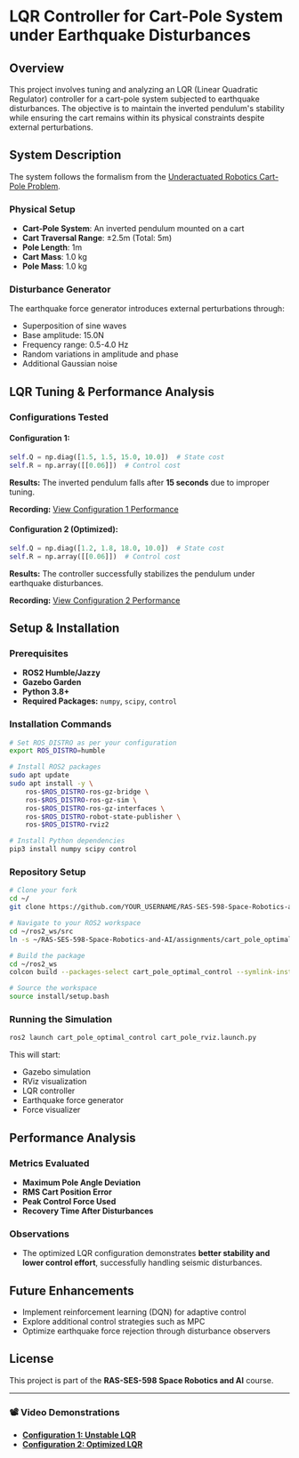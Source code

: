 # LQR Controller for Cart-Pole System under Earthquake Disturbances

## Overview
This project involves tuning and analyzing an LQR (Linear Quadratic Regulator) controller for a cart-pole system subjected to earthquake disturbances. The objective is to maintain the inverted pendulum's stability while ensuring the cart remains within its physical constraints despite external perturbations.

## System Description
The system follows the formalism from the [Underactuated Robotics Cart-Pole Problem](https://underactuated.mit.edu/acrobot.html#cart_pole).

### Physical Setup
- **Cart-Pole System**: An inverted pendulum mounted on a cart
- **Cart Traversal Range**: ±2.5m (Total: 5m)
- **Pole Length**: 1m
- **Cart Mass**: 1.0 kg
- **Pole Mass**: 1.0 kg

### Disturbance Generator
The earthquake force generator introduces external perturbations through:
- Superposition of sine waves
- Base amplitude: 15.0N
- Frequency range: 0.5-4.0 Hz
- Random variations in amplitude and phase
- Additional Gaussian noise

## LQR Tuning & Performance Analysis
### Configurations Tested
#### **Configuration 1:**
```python
self.Q = np.diag([1.5, 1.5, 15.0, 10.0])  # State cost
self.R = np.array([[0.06]])  # Control cost
```
**Results:** The inverted pendulum falls after **15 seconds** due to improper tuning.

**Recording:** [View Configuration 1 Performance](https://drive.google.com/file/d/1YMvMBIdH_RcTp0kUGODjafDFGbD7H5oO/view?usp=sharing)

#### **Configuration 2 (Optimized):**
```python
self.Q = np.diag([1.2, 1.8, 18.0, 10.0])  # State cost
self.R = np.array([[0.06]])  # Control cost
```
**Results:** The controller successfully stabilizes the pendulum under earthquake disturbances.

**Recording:** [View Configuration 2 Performance](https://drive.google.com/file/d/15NyVFHziA2uMw2cDF45lpKd961qBSA6_/view?usp=sharing)

## Setup & Installation
### Prerequisites
- **ROS2 Humble/Jazzy**
- **Gazebo Garden**
- **Python 3.8+**
- **Required Packages:** `numpy`, `scipy`, `control`

### Installation Commands
```bash
# Set ROS_DISTRO as per your configuration
export ROS_DISTRO=humble

# Install ROS2 packages
sudo apt update
sudo apt install -y \
    ros-$ROS_DISTRO-ros-gz-bridge \
    ros-$ROS_DISTRO-ros-gz-sim \
    ros-$ROS_DISTRO-ros-gz-interfaces \
    ros-$ROS_DISTRO-robot-state-publisher \
    ros-$ROS_DISTRO-rviz2

# Install Python dependencies
pip3 install numpy scipy control
```

### Repository Setup
```bash
# Clone your fork
cd ~/
git clone https://github.com/YOUR_USERNAME/RAS-SES-598-Space-Robotics-and-AI.git

# Navigate to your ROS2 workspace
cd ~/ros2_ws/src
ln -s ~/RAS-SES-598-Space-Robotics-and-AI/assignments/cart_pole_optimal_control .

# Build the package
cd ~/ros2_ws
colcon build --packages-select cart_pole_optimal_control --symlink-install

# Source the workspace
source install/setup.bash
```

### Running the Simulation
```bash
ros2 launch cart_pole_optimal_control cart_pole_rviz.launch.py
```
This will start:
- Gazebo simulation
- RViz visualization
- LQR controller
- Earthquake force generator
- Force visualizer

## Performance Analysis
### Metrics Evaluated
- **Maximum Pole Angle Deviation**
- **RMS Cart Position Error**
- **Peak Control Force Used**
- **Recovery Time After Disturbances**

### Observations
- The optimized LQR configuration demonstrates **better stability and lower control effort**, successfully handling seismic disturbances.

## Future Enhancements
- Implement reinforcement learning (DQN) for adaptive control
- Explore additional control strategies such as MPC
- Optimize earthquake force rejection through disturbance observers

## License
This project is part of the **RAS-SES-598 Space Robotics and AI** course.

---
### 📽️ Video Demonstrations
- **[Configuration 1: Unstable LQR](#)**
- **[Configuration 2: Optimized LQR](#)**

